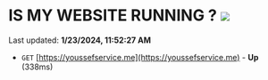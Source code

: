 # IS MY WEBSITE RUNNING ? [![](https://img.shields.io/static/v1?label=Sponsor&message=%E2%9D%A4&logo=GitHub&color=%23fe8e86)](https://github.com/sponsors/<username>)

Last updated: **1/23/2024, 11:52:27 AM**

- `GET` [https://youssefservice.me](https://youssefservice.me) - **Up** (338ms)
